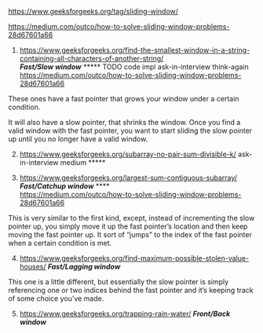 https://www.geeksforgeeks.org/tag/sliding-window/

https://medium.com/outco/how-to-solve-sliding-window-problems-28d67601a66


1) https://www.geeksforgeeks.org/find-the-smallest-window-in-a-string-containing-all-characters-of-another-string/ \
***Fast/Slow window*** ***** TODO code impl ask-in-interview think-again \
https://medium.com/outco/how-to-solve-sliding-window-problems-28d67601a66

These ones have a fast pointer that grows your window under a certain condition.

It will also have a slow pointer, that shrinks the window. Once you find a valid window with the fast pointer, you want to start sliding the slow pointer up until you no longer have a valid window.



2) https://www.geeksforgeeks.org/subarray-no-pair-sum-divisible-k/ ask-in-interview medium *****

3) https://www.geeksforgeeks.org/largest-sum-contiguous-subarray/ ***Fast/Catchup window*** **** \
https://medium.com/outco/how-to-solve-sliding-window-problems-28d67601a66

This is very similar to the first kind, except, instead of incrementing the slow pointer up, you simply move it up the fast pointer’s location and then keep moving the fast pointer up. It sort of “jumps” to the index of the fast pointer when a certain condition is met.

4) https://www.geeksforgeeks.org/find-maximum-possible-stolen-value-houses/ ***Fast/Lagging window*** 

This one is a little different, but essentially the slow pointer is simply referencing one or two indices behind the fast pointer and it’s keeping track of some choice you’ve made.

5) https://www.geeksforgeeks.org/trapping-rain-water/ ***Front/Back window***
